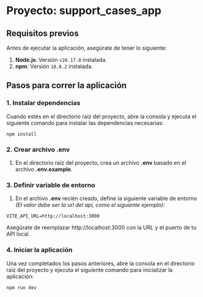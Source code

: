 # Proyecto: support_cases_app

## Requisitos previos

Antes de ejecutar la aplicación, asegúrate de tener lo siguiente:

1. **Node.js**: Versión `v20.17.0` instalada.
2. **npm**: Versión `10.8.2` instalada.

## Pasos para correr la aplicación

### 1. Instalar dependencias

Cuando estés en el directorio raíz del proyecto, abre la consola y ejecuta el siguiente comando para instalar las dependencias necesarias:
```
npm install
```

### 2. Crear archivo .env
1. En el directorio raíz del proyecto, crea un archivo **.env** basado en el archivo **.env.example**.

### 3. Definir variable de entorno
1. En el archivo **.env** recién creado, define la siguiente variable de entorno *(El valor debe ser la url del api, como el siguiente ejemplo)*:
```
VITE_API_URL=http://localhost:3000
```
Asegúrate de reemplazar http://localhost:3000 con la URL y el puerto de tu API local.

### 4. Iniciar la aplicación
Una vez completados los pasos anteriores, abre la consola en el directorio raíz del proyecto y ejecuta el siguiente comando para inicializar la aplicación:
```
npm run dev
```